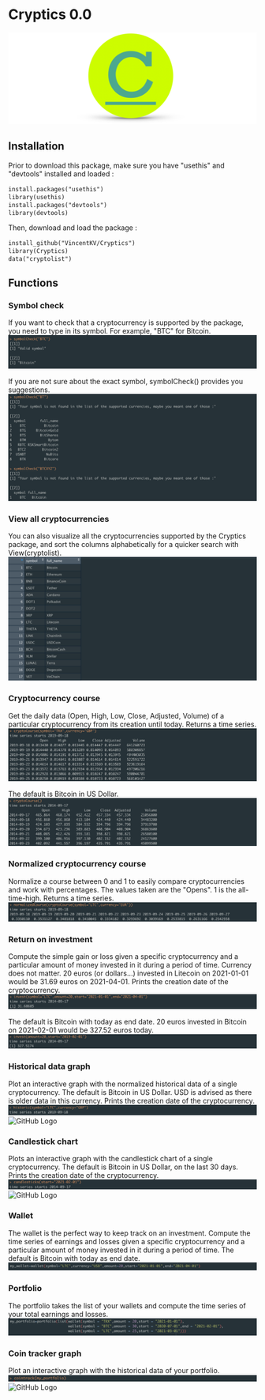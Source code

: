 # Cryptics 0.0

![GitHub Logo](/images/banner.png)

## Installation
Prior to download this package, make sure you have "usethis" and "devtools" installed and loaded :
```
install.packages("usethis")
library(usethis)
install.packages("devtools")
library(devtools)
```
Then, download and load the package :
```
install_github("VincentKV/Cryptics")
library(Cryptics)
data("cryptolist")
```
## Functions

### Symbol check

If you want to check that a cryptocurrency is supported by the package, you need to type in its symbol. For example, "BTC" for Bitcoin. 
![GitHub Logo](/images/symbolcheck1new.png)

If you are not sure about the exact symbol, symbolCheck() provides you suggestions.
![GitHub Logo](/images/symbolcheck2new.png)

### View all cryptocurrencies

You can also visualize all the cryptocurrencies supported by the Cryptics package, and sort the columns alphabetically for a quicker search with View(cryptolist).
![GitHub Logo](/images/viewall1.png)

### Cryptocurrency course

Get the daily data (Open, High, Low, Close, Adjusted, Volume) of a particular cryptocurrency from its creation until today. Returns a time series.
![GitHub Logo](/images/cryptocourse1.png)

The default is Bitcoin in US Dollar.
![GitHub Logo](/images/cryptocourse2.png)

### Normalized cryptocurrency course

Normalize a course between 0 and 1 to easily compare cryptocurrencies and work with percentages. The values taken are the "Opens". 1 is the all-time-high. Returns a time series.
![GitHub Logo](/images/normalizedcourse.png)

### Return on investment

Compute the simple gain or loss given a specific cryptocurrency and a particular amount of money invested in it during a period of time. Currency does not matter. 20 euros (or dollars...) invested in Litecoin on 2021-01-01 would be 31.69 euros on 2021-04-01. Prints the creation date of the cryptocurrency.
![GitHub Logo](/images/invest1.png)

The default is Bitcoin with today as end date. 20 euros invested in Bitcoin on 2021-02-01 would be 327.52 euros today.
![GitHub Logo](/images/invest2.png)

### Historical data graph

Plot an interactive graph with the normalized historical data of a single cryptocurrency. The default is Bitcoin in US Dollar. USD is advised as there is older data in this currency. Prints the creation date of the cryptocurrency.
![GitHub Logo](/images/historiccommand.png)
![GitHub Logo](/images/historic.png)

### Candlestick chart

Plots an interactive graph with the candlestick chart of a single cryptocurrency. The default is Bitcoin in US Dollar, on the last 30 days. Prints the creation date of the cryptocurrency.
![GitHub Logo](/images/candlestickcommand.png)
![GitHub Logo](/images/candlestick.png)

### Wallet 

The wallet is the perfect way to keep track on an investment.
Compute the time series of earnings and losses given a specific cryptocurrency and a particular amount of money invested in it during a period of time. The default is Bitcoin with today as end date. 
![GitHub Logo](/images/wallet.png)

### Portfolio

The portfolio takes the list of your wallets and compute the time series of your total earnings and losses.
![GitHub Logo](/images/portfolio.png)

### Coin tracker graph

Plot an interactive graph with the historical data of your portfolio.
![GitHub Logo](/images/cointrackcommand.png)
![GitHub Logo](/images/cointrack.png)
